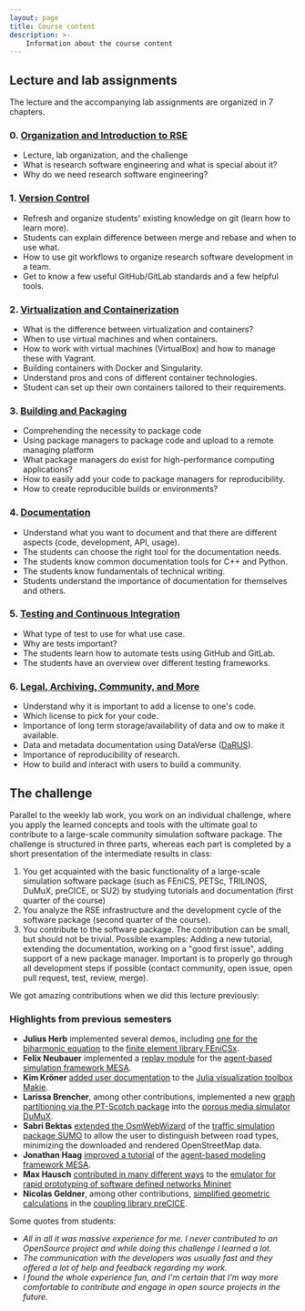 ```yaml
---
layout: page
title: Course content
description: >-
    Information about the course content
---
```


## Lecture and lab assignments

The lecture and the accompanying lab assignments are organized in 7 chapters.

### 0. [Organization and Introduction to RSE](https://github.com/Simulation-Software-Engineering/Lecture-Material/blob/main/00_organization/README.md)

- Lecture, lab organization, and the challenge
- What is research software engineering and what is special about it?
- Why do we need research software engineering?

### 1. [Version Control](https://github.com/Simulation-Software-Engineering/Lecture-Material/blob/main/01_version_control/README.md)

- Refresh and organize students' existing knowledge on git (learn how to learn more).
- Students can explain difference between merge and rebase and when to use what.
- How to use git workflows to organize research software development in a team.
- Get to know a few useful GitHub/GitLab standards and a few helpful tools.

### 2. [Virtualization and Containerization](https://github.com/Simulation-Software-Engineering/Lecture-Material/blob/main/02_virtualization_and_containers/README.md)

- What is the difference between virtualization and containers?
- When to use virtual machines and when containers.
- How to work with virtual machines (VirtualBox) and how to manage these with Vagrant.
- Building containers with Docker and Singularity.
- Understand pros and cons of different container technologies.
- Student can set up their own containers tailored to their requirements.

### 3. [Building and Packaging](https://github.com/Simulation-Software-Engineering/Lecture-Material/blob/main/03_building_and_packaging/README.md)

- Comprehending the necessity to package code
- Using package managers to package code and upload to a remote managing platform
- What package managers do exist for high-performance computing applications?
- How to easily add your code to package managers for reproducibility.
- How to create reproducible builds or environments?

### 4. [Documentation](https://github.com/Simulation-Software-Engineering/Lecture-Material/blob/main/04_documentation/README.md)

- Understand what you want to document and that there are different aspects (code, development, API, usage).
- The students can choose the right tool for the documentation needs.
- The students know common documentation tools for C++ and Python.
- The students know fundamentals of technical writing.
- Students understand the importance of documentation for themselves and others.

### 5. [Testing and Continuous Integration](https://github.com/Simulation-Software-Engineering/Lecture-Material/tree/main/05_testing_and_ci)

- What type of test to use for what use case.
- Why are tests important?
- The students learn how to automate tests using GitHub and GitLab.
- The students have an overview over different testing frameworks.

### 6. [Legal, Archiving, Community, and More](https://github.com/Simulation-Software-Engineering/Lecture-Material/tree/main/06_miscellaneous)

- Understand why it is important to add a license to one's code.
- Which license to pick for your code.
- Importance of long term storage/availability of data and ow to make it available.
- Data and metadata documentation using DataVerse ([DaRUS](https://darus.uni-stuttgart.de/)).
- Importance of reproducibility of research.
- How to build and interact with users to build a community.

## The challenge

Parallel to the weekly lab work, you work on an individual challenge, where you apply the learned concepts and tools with the ultimate goal to contribute to a large-scale community simulation software package. The challenge is structured in three parts, whereas each part is completed by a short presentation of the intermediate results in class:

1. You get acquainted with the basic functionality of a large-scale simulation software package (such as FEniCS, PETSc, TRILINOS, DuMuX, preCICE, or SU2) by studying tutorials and documentation (first quarter of the course)
2. You analyze the RSE infrastructure and the development cycle of the software package (second quarter of the course).
3. You contribute to the software package. The contribution can be small, but should not be trivial. Possible examples: Adding a new tutorial, extending the documentation, working on a "good first issue", adding support of a new package manager. Important is to properly go through all development steps if possible (contact community, open issue, open pull request, test, review, merge).

We got amazing contributions when we did this lecture previously:

### Highlights from previous semesters

- **Julius Herb** implemented several demos, including [one for the biharmonic equation](https://github.com/FEniCS/dolfinx/pull/2508) to the [finite element library FEniCSx](https://fenicsproject.org/).
- **Felix Neubauer** implemented a [replay module](https://github.com/Logende/mesa-replay) for the [agent-based simulation framework MESA](https://mesa.readthedocs.io/en/latest/).
- **Kim Kröner** [added user documentation](https://github.com/MakieOrg/Makie.jl/pull/1641) to the [Julia visualization toolbox Makie](https://makie.juliaplots.org/stable/).
- **Larissa Brencher**, among other contributions, implemented a new [graph partitioning via the PT-Scotch package](https://git.iws.uni-stuttgart.de/dumux-repositories/dumux/-/merge_requests/3005) into the [porous media simulator DuMuX](https://dumux.org/).
- **Sabri Bektas** [extended the OsmWebWizard](https://github.com/eclipse/sumo/issues/7585) of the [traffic simulation package SUMO](https://www.eclipse.org/sumo/) to allow the user to distinguish between road types, minimizing the downloaded and rendered OpenStreetMap data.
- **Jonathan Haag** [improved a tutorial](https://github.com/projectmesa/mesa/issues/1109) of the [agent-based modeling framework MESA](https://mesa.readthedocs.io/en/latest/).
- **Max Hausch** [contributed in many different ways](https://github.com/mininet/mininet/pulls?q=is%3Apr+author%3Acheriimoya) to the  [emulator for rapid prototyping of software defined networks Mininet](https://github.com/mininet/mininet)
- **Nicolas Geldner**, among other contributions, [simplified geometric calculations](https://github.com/precice/precice/pull/1179) in the [coupling library preCICE](https://precice.org/).

Some quotes from students:

- *All in all it was massive experience for me. I never contributed to an OpenSource project and while doing this challenge I learned a lot.*
- *The communication with the developers was usually fast and they offered a lot of help and feedback regarding my work.*
- *I found the whole experience fun, and I'm certain that I'm way more comfortable to contribute and engage in open source projects in the future.*
